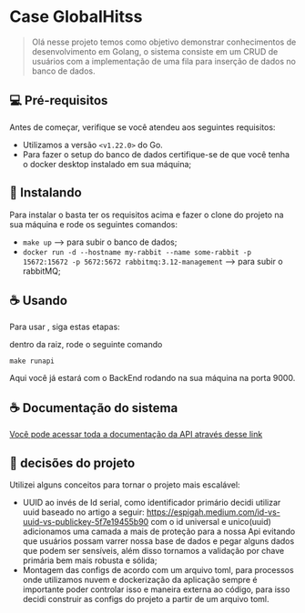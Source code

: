 # Case GlobalHitss

> Olá nesse projeto temos como objetivo demonstrar conhecimentos de desenvolvimento em Golang, 
  o sistema consiste em um CRUD de usuários com a implementação de uma fila para inserção de dados no banco de dados.

## 💻 Pré-requisitos

Antes de começar, verifique se você atendeu aos seguintes requisitos:

- Utilizamos a versão `<v1.22.0>` do Go.
- Para fazer o setup do banco de dados certifique-se de que você tenha o docker desktop instalado em sua máquina;

## 🚀 Instalando <Projeto>

Para instalar o <sistema> basta ter os requisitos acima e fazer o clone do projeto na sua máquina e rode os seguintes comandos: 
- `make up` --> para subir o banco de dados;
- `docker run -d --hostname my-rabbit --name some-rabbit -p 15672:15672 -p 5672:5672 rabbitmq:3.12-management` --> para subir o rabbitMQ;


## ☕ Usando <Sistema>

Para usar <Sistema>, siga estas etapas:

dentro da raiz, rode o seguinte comando

```
make runapi
```
Aqui você já estará com o BackEnd rodando na sua máquina na porta 9000.

## ☕ Documentação do sistema<Sistema>
[Você pode acessar toda a documentação da API através desse link](https://documenter.getpostman.com/view/14355244/2sA2xh2CgE)

## 🚀 decisões do projeto

Utilizei alguns conceitos para tornar o projeto mais escalável: 

- UUID ao invés de Id serial, como identificador primário decidi utilizar uuid baseado no artigo a seguir: https://espigah.medium.com/id-vs-uuid-vs-publickey-5f7e19455b90
  com o id universal e unico(uuid) adicionamos uma camada a mais de proteção para a nossa Api evitando que usuários possam varrer nossa base de dados e pegar alguns dados que podem ser sensíveis, além disso tornamos a validação por chave primária bem mais robusta e sólida;
- Montagem das configs de acordo com um arquivo toml, para processos onde utilizamos nuvem e dockerização da aplicação sempre é importante poder controlar isso e maneira externa ao código, para isso decidi construir as configs do projeto a partir de um arquivo toml.